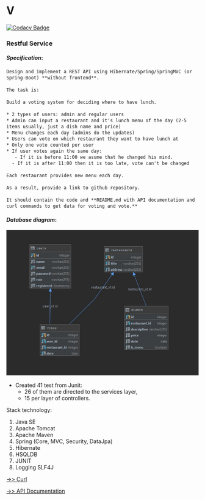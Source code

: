 # V
[![Codacy Badge](https://api.codacy.com/project/badge/Grade/1a661e8f1e874e1ca7f5a6ce00683e3c)](https://www.codacy.com/app/IzotopRaspadov/Voting-System?utm_source=github.com&amp;utm_medium=referral&amp;utm_content=izotopraspadov/Voting-System&amp;utm_campaign=Badge_Grade)
### Restful Service

#### _Specification_:

    Design and implement a REST API using Hibernate/Spring/SpringMVC (or Spring-Boot) **without frontend**.

    The task is:

    Build a voting system for deciding where to have lunch.

    * 2 types of users: admin and regular users
    * Admin can input a restaurant and it's lunch menu of the day (2-5 items usually, just a dish name and price)
    * Menu changes each day (admins do the updates)
    * Users can vote on which restaurant they want to have lunch at
    * Only one vote counted per user
    * If user votes again the same day:
       - If it is before 11:00 we asume that he changed his mind.
      - If it is after 11:00 then it is too late, vote can't be changed

    Each restaurant provides new menu each day.

    As a result, provide a link to github repository.

    It should contain the code and **README.md with API documentation and curl commands to get data for voting and vote.**


#### _Database diagram_:

![diagram](db_diagram.jpg)

* Created 41 test from Junit:
  * 26 of them are directed to the services layer,
  * 15 per layer of controllers.  

Stack technology:
1. Java SE
2. Apache Tomcat
3. Apache Maven
4. Spring (Core, MVC, Security, DataJpa)
5. Hibernate
6. HSQLDB
7. JUNIT
8. Logging SLF4J

[->> Curl](curl.md)

[->> API Documentation](API%20Documentation.md)
